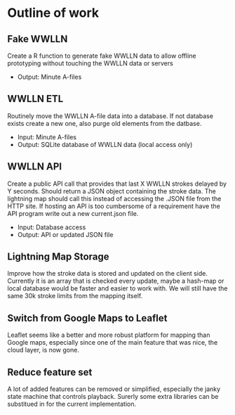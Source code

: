 # Outline of work

## Fake WWLLN

Create a R function to generate fake WWLLN data to allow offline
prototyping without touching the WWLLN data or servers

- Output: Minute A-files

## WWLLN ETL

Routinely move the WWLLN A-file data into a database.
If not database exists create a new one, also purge old elements from the datbase.

- Input: Minute A-files
- Output: SQLite database of WWLLN data (local access only)

## WWLLN API

Create a public API call that provides that last X WWLLN strokes delayed by Y seconds.
Should return a JSON object containing the stroke data.
The lightning map should call this instead of accessing the .JSON file from the HTTP site.
If hosting an API is too cumbersome of a requirement have the API program write out a new current.json file.

- Input: Database access
- Output: API or updated JSON file

## Lightning Map Storage

Improve how the stroke data is stored and updated on the client side.
Currently it is an array that is checked every update, maybe a hash-map or local database would be faster and easier to work with.
We will still have the same 30k stroke limits from the mapping itself.

## Switch from Google Maps to Leaflet

Leaflet seems like a better and more robust platform for mapping than Google maps, especially since one of the main feature that was nice, the cloud layer, is now gone.

## Reduce feature set

A lot of added features can be removed or simplified, especially the janky state machine that controls playback.
Surerly some extra libraries can be substitued in for the current implementation.
